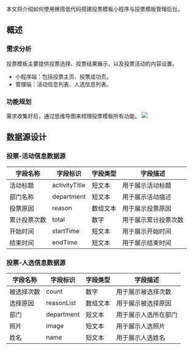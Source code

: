 本文将介绍如何使用微搭低代码搭建投票模板小程序与投票模板管理后台。

## 概述
### 需求分析
投票模板主要提供投票选择、投票结果展示，以及投票活动的内容设置。
- 小程序端：包括投票主页、投票成功页。
- 管理端：活动信息列表、人选信息列表。

### 功能规划
需求收集好后，通过思维导图来梳理投票模板所有功能。
![](https://qcloudimg.tencent-cloud.cn/raw/29fc72772bc9bc75833c7cc029828d9e.png)

## 数据源设计

### 投票-活动信息数据源

| 字段名称     | 字段标识                         | 字段类型 | 字段描述                     |
| ------------ | -------------------------------- | -------- | ---------------------------- |
| 活动标题      | activityTitle                    | 短文本 | 用于展示活动标题              |
| 部门名称     | department                    | 短文本 | 用于展示活动描述             |
| 投票原因     | reason                        | 数组文本 | 用于展示投票原因             |
| 累计投票次数     | total                        | 数字 | 用于展示累计投票次数            |
| 开始时间     | startTime                        | 短文本 | 用于展示开始时间             |
| 结束时间     | endTime                        | 短文本 | 用于展示结束时间             |


### 投票-人选信息数据源
| 字段名称     | 字段标识                         | 字段类型 | 字段描述                     |
| ------------ | -------------------------------- | -------- | ---------------------------- |
| 被选择次数      | count                    | 数字 | 用于展示被选择次数              |
| 选择原因      | reasonList                    | 数组文本 | 用于展示被选择原因              |
| 部门      | department                    | 短文本 | 用于展示人选所在部门              |
| 照片      | image                    | 短文本 | 用于展示人选照片              |
| 姓名      | name                     | 短文本 | 用于展示人选姓名              |

